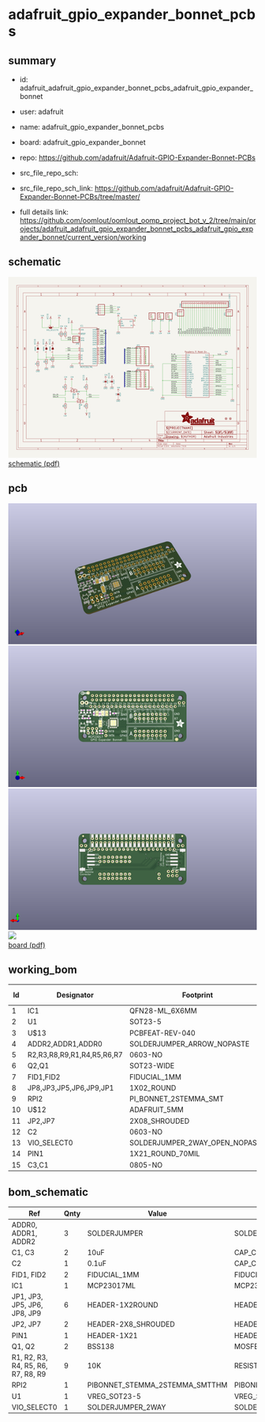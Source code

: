 # adafruit_gpio_expander_bonnet_pcbs
 
## summary 
* id: adafruit_adafruit_gpio_expander_bonnet_pcbs_adafruit_gpio_expander_bonnet
* user: adafruit
* name: adafruit_gpio_expander_bonnet_pcbs
* board: adafruit_gpio_expander_bonnet
* repo: https://github.com/adafruit/Adafruit-GPIO-Expander-Bonnet-PCBs



* src_file_repo_sch: 
* src_file_repo_sch_link: https://github.com/adafruit/Adafruit-GPIO-Expander-Bonnet-PCBs/tree/master/
* full details link: https://github.com/oomlout/oomlout_oomp_project_bot_v_2/tree/main/projects/adafruit_adafruit_gpio_expander_bonnet_pcbs_adafruit_gpio_expander_bonnet/current_version/working  

## schematic  
![](working_schematic_600.png)  
[schematic (pdf)](working_schematic.pdf)  

## pcb  
![](working_3d_600.png) 
![](working_3d_front_600.png)  
![](working_3d_back_600.png)  
![](working_600.png)  
[board (pdf)](working.pdf)  

## working_bom
| Id | Designator | Footprint | Quantity | Designation | Supplier and ref |  | None | 
| --- | --- | --- | --- | --- | --- | --- | --- | 
| 1 | IC1 | QFN28-ML_6X6MM | 1 | MCP23017ML |  |  | [''] | 
| 2 | U1 | SOT23-5 | 1 |  |  |  | [''] | 
| 3 | U$13 | PCBFEAT-REV-040 | 1 |  |  |  | [''] | 
| 4 | ADDR2,ADDR1,ADDR0 | SOLDERJUMPER_ARROW_NOPASTE | 3 |  |  |  | [''] | 
| 5 | R2,R3,R8,R9,R1,R4,R5,R6,R7 | 0603-NO | 9 | 10K |  |  | [''] | 
| 6 | Q2,Q1 | SOT23-WIDE | 2 | BSS138 |  |  | [''] | 
| 7 | FID1,FID2 | FIDUCIAL_1MM | 2 | FIDUCIAL_1MM |  |  | [''] | 
| 8 | JP8,JP3,JP5,JP6,JP9,JP1 | 1X02_ROUND | 6 |  |  |  | [''] | 
| 9 | RPI2 | PI_BONNET_2STEMMA_SMT | 1 | PIBONNET_STEMMA_2STEMMA_SMTTHM |  |  | [''] | 
| 10 | U$12 | ADAFRUIT_5MM | 1 |  |  |  | [''] | 
| 11 | JP2,JP7 | 2X08_SHROUDED | 2 |  |  |  | [''] | 
| 12 | C2 | 0603-NO | 1 | 0.1uF |  |  | [''] | 
| 13 | VIO_SELECT0 | SOLDERJUMPER_2WAY_OPEN_NOPASTE | 1 |  |  |  | [''] | 
| 14 | PIN1 | 1X21_ROUND_70MIL | 1 | HEADER-1X21 |  |  | [''] | 
| 15 | C3,C1 | 0805-NO | 2 | 10uF |  |  | [''] | 


## bom_schematic
| Ref | Qnty | Value | Cmp name | Footprint | Description | Vendor | DNP | 
| --- | --- | --- | --- | --- | --- | --- | --- | 
| ADDR0, ADDR1, ADDR2 | 3 | SOLDERJUMPER | SOLDERJUMPER | working:SOLDERJUMPER_ARROW_NOPASTE |  |  |  | 
| C1, C3 | 2 | 10uF | CAP_CERAMIC0805-NOOUTLINE | working:0805-NO |  |  |  | 
| C2 | 1 | 0.1uF | CAP_CERAMIC0603_NO | working:0603-NO |  |  |  | 
| FID1, FID2 | 2 | FIDUCIAL_1MM | FIDUCIAL_1MM | working:FIDUCIAL_1MM |  |  |  | 
| IC1 | 1 | MCP23017ML | MCP23017ML | working:QFN28-ML_6X6MM |  |  |  | 
| JP1, JP3, JP5, JP6, JP8, JP9 | 6 | HEADER-1X2ROUND | HEADER-1X2ROUND | working:1X02_ROUND |  |  |  | 
| JP2, JP7 | 2 | HEADER-2X8_SHROUDED | HEADER-2X8_SHROUDED | working:2X08_SHROUDED |  |  |  | 
| PIN1 | 1 | HEADER-1X21 | HEADER-1X21 | working:1X21_ROUND_70MIL |  |  |  | 
| Q1, Q2 | 2 | BSS138 | MOSFET-NWIDE | working:SOT23-WIDE |  |  |  | 
| R1, R2, R3, R4, R5, R6, R7, R8, R9 | 9 | 10K | RESISTOR_0603_NOOUT | working:0603-NO |  |  |  | 
| RPI2 | 1 | PIBONNET_STEMMA_2STEMMA_SMTTHM | PIBONNET_STEMMA_2STEMMA_SMTTHM | working:PI_BONNET_2STEMMA_SMT |  |  |  | 
| U1 | 1 | VREG_SOT23-5 | VREG_SOT23-5 | working:SOT23-5 |  |  |  | 
| VIO_SELECT0 | 1 | SOLDERJUMPER_2WAY | SOLDERJUMPER_2WAY | working:SOLDERJUMPER_2WAY_OPEN_NOPASTE |  |  |  | 



